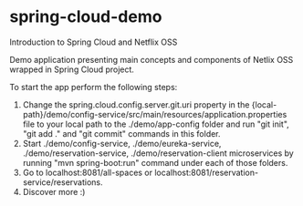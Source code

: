 # spring-cloud-demo
Introduction to Spring Cloud and Netflix OSS 

Demo application presenting main concepts and components of Netlix OSS wrapped in Spring Cloud project.

To start the app perform the following steps:
1. Change the spring.cloud.config.server.git.uri property in the {local-path}/demo/config-service/src/main/resources/application.properties file to your local path to the ./demo/app-config folder and run "git init", "git add ." and "git commit" commands in this folder.
2. Start ./demo/config-service, ./demo/eureka-service, ./demo/reservation-service, ./demo/reservation-client microservices by running "mvn spring-boot:run" command under each of those folders.
3. Go to localhost:8081/all-spaces or localhost:8081/reservation-service/reservations.
4. Discover more :)
